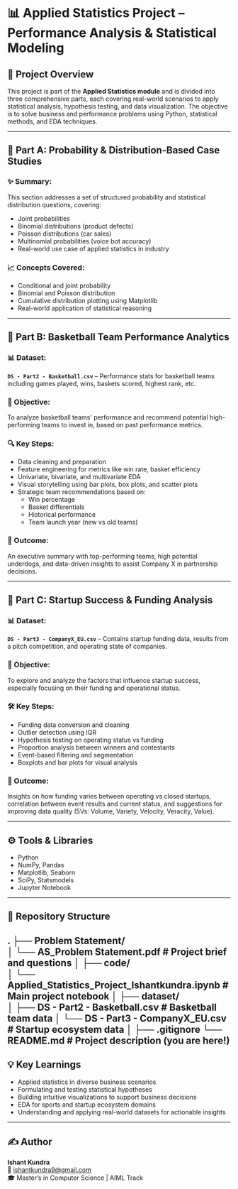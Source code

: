 # 📊 Applied Statistics Project – Performance Analysis & Statistical Modeling

## 📌 Project Overview

This project is part of the **Applied Statistics module** and is divided into three comprehensive parts, each covering real-world scenarios to apply statistical analysis, hypothesis testing, and data visualization. The objective is to solve business and performance problems using Python, statistical methods, and EDA techniques.

---

## 🧠 Part A: Probability & Distribution-Based Case Studies

### ✨ Summary:
This section addresses a set of structured probability and statistical distribution questions, covering:
- Joint probabilities
- Binomial distributions (product defects)
- Poisson distributions (car sales)
- Multinomial probabilities (voice bot accuracy)
- Real-world use case of applied statistics in industry

### 📈 Concepts Covered:
- Conditional and joint probability
- Binomial and Poisson distribution
- Cumulative distribution plotting using Matplotlib
- Real-world application of statistical reasoning

---

## 🏀 Part B: Basketball Team Performance Analytics

### 📊 Dataset:
**`DS - Part2 - Basketball.csv`** – Performance stats for basketball teams including games played, wins, baskets scored, highest rank, etc.

### 🧩 Objective:
To analyze basketball teams' performance and recommend potential high-performing teams to invest in, based on past performance metrics.

### 🔍 Key Steps:
- Data cleaning and preparation
- Feature engineering for metrics like win rate, basket efficiency
- Univariate, bivariate, and multivariate EDA
- Visual storytelling using bar plots, box plots, and scatter plots
- Strategic team recommendations based on:
  - Win percentage
  - Basket differentials
  - Historical performance
  - Team launch year (new vs old teams)

### 📌 Outcome:
An executive summary with top-performing teams, high potential underdogs, and data-driven insights to assist Company X in partnership decisions.

---

## 🚀 Part C: Startup Success & Funding Analysis

### 📊 Dataset:
**`DS - Part3 - CompanyX_EU.csv`** – Contains startup funding data, results from a pitch competition, and operating state of companies.

### 🧩 Objective:
To explore and analyze the factors that influence startup success, especially focusing on their funding and operational status.

### 🛠️ Key Steps:
- Funding data conversion and cleaning
- Outlier detection using IQR
- Hypothesis testing on operating status vs funding
- Proportion analysis between winners and contestants
- Event-based filtering and segmentation
- Boxplots and bar plots for visual analysis

### 📌 Outcome:
Insights on how funding varies between operating vs closed startups, correlation between event results and current status, and suggestions for improving data quality (5Vs: Volume, Variety, Velocity, Veracity, Value).

---

## ⚙️ Tools & Libraries

- Python
- NumPy, Pandas
- Matplotlib, Seaborn
- SciPy, Statsmodels
- Jupyter Notebook

---

## 📁 Repository Structure

.
├── Problem Statement/                  
│   └── AS_Problem Statement.pdf               # Project brief and questions
│
├── code/            
│   └── Applied_Statistics_Project_Ishantkundra.ipynb   # Main project notebook
│
├── dataset/           
│   ├── DS - Part2 - Basketball.csv           # Basketball team data
│   └── DS - Part3 - CompanyX_EU.csv          # Startup ecosystem data
│
├── .gitignore
└── README.md                                 # Project description (you are here!)
---

## 💡 Key Learnings

- Applied statistics in diverse business scenarios  
- Formulating and testing statistical hypotheses  
- Building intuitive visualizations to support business decisions  
- EDA for sports and startup ecosystem domains  
- Understanding and applying real-world datasets for actionable insights  

---

## ✍️ Author

**Ishant Kundra**  
📧 [ishantkundra9@gmail.com](mailto:ishantkundra9@gmail.com)  
🎓 Master’s in Computer Science | AIML Track
